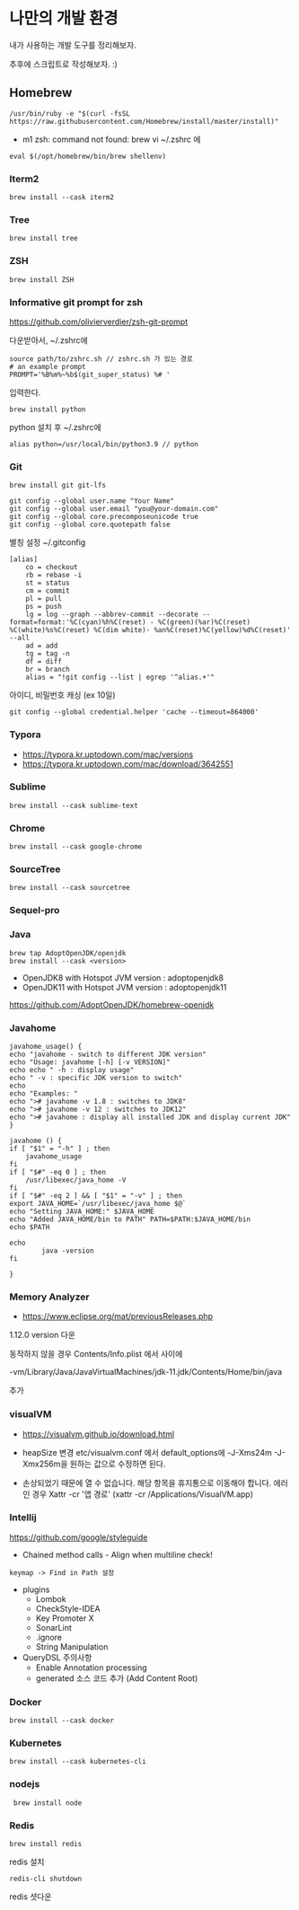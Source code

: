 # 나만의 개발 환경 

내가 사용하는 개발 도구를 정리해보자. 

추후에 스크립트로 작성해보자. :)

## Homebrew

```
/usr/bin/ruby -e "$(curl -fsSL https://raw.githubusercontent.com/Homebrew/install/master/install)"
```

- m1 zsh: command not found: brew 
vi ~/.zshrc 에 
~~~
eval $(/opt/homebrew/bin/brew shellenv)
~~~


### Iterm2

```
brew install --cask iterm2
```

### Tree

```
brew install tree
```

### ZSH

```
brew install ZSH
```

### Informative git prompt for zsh
https://github.com/olivierverdier/zsh-git-prompt

다운받아서, ~/.zshrc에 

```
source path/to/zshrc.sh // zshrc.sh 가 있는 경로 
# an example prompt
PROMPT='%B%m%~%b$(git_super_status) %# '
```
입력한다. 

~~~
brew install python
~~~

python 설치 후 ~/.zshrc에 

~~~
alias python=/usr/local/bin/python3.9 // python 
~~~

### Git

```
brew install git git-lfs

git config --global user.name "Your Name"
git config --global user.email "you@your-domain.com"
git config --global core.precomposeunicode true
git config --global core.quotepath false
```

별칭 설정 
~/.gitconfig 

```
[alias]
    co = checkout
    rb = rebase -i
    st = status
    cm = commit
    pl = pull
    ps = push
    lg = log --graph --abbrev-commit --decorate --format=format:'%C(cyan)%h%C(reset) - %C(green)(%ar)%C(reset) %C(white)%s%C(reset) %C(dim white)- %an%C(reset)%C(yellow)%d%C(reset)' --all
    ad = add
    tg = tag -n
    df = diff
    br = branch
    alias = "!git config --list | egrep '^alias.+'"
```
아이디, 비밀번호 캐싱 (ex 10일)

```
git config --global credential.helper 'cache --timeout=864000'
```

### Typora

- https://typora.kr.uptodown.com/mac/versions
- https://typora.kr.uptodown.com/mac/download/3642551

### Sublime

```
brew install --cask sublime-text
```

### Chrome

```
brew install --cask google-chrome
```

### SourceTree

```
brew install --cask sourcetree
```

### Sequel-pro

### Java

```
brew tap AdoptOpenJDK/openjdk
brew install --cask <version>
```
- OpenJDK8 with Hotspot JVM version : adoptopenjdk8
- OpenJDK11 with Hotspot JVM version : adoptopenjdk11


https://github.com/AdoptOpenJDK/homebrew-openjdk

### Javahome

~~~
javahome_usage() {
echo "javahome - switch to different JDK version"
echo "Usage: javahome [-h] [-v VERSION]"
echo echo " -h : display usage"
echo " -v : specific JDK version to switch"
echo
echo "Examples: "
echo "># javahome -v 1.8 : switches to JDK8"
echo "># javahome -v 12 : switches to JDK12"
echo "># javahome : display all installed JDK and display current JDK"
}

javahome () {
if [ "$1" = "-h" ] ; then
	javahome_usage
fi
if [ "$#" -eq 0 ] ; then
	/usr/libexec/java_home -V
fi
if [ "$#" -eq 2 ] && [ "$1" = "-v" ] ; then
export JAVA_HOME=`/usr/libexec/java_home $@`
echo "Setting JAVA_HOME:" $JAVA_HOME
echo "Added JAVA_HOME/bin to PATH" PATH=$PATH:$JAVA_HOME/bin
echo $PATH

echo
        java -version
fi

}
~~~
### Memory Analyzer

- https://www.eclipse.org/mat/previousReleases.php

1.12.0 version 다운

동작하지 않을 경우 Contents/Info.plist 에서 <array></array> 사이에 

<string>-vm</string><string>/Library/Java/JavaVirtualMachines/jdk-11.jdk/Contents/Home/bin/java</string>

추가 

### visualVM

- https://visualvm.github.io/download.html

- heapSize 변경 etc/visualvm.conf 에서 default_options에 -J-Xms24m -J-Xmx256m을 원하는 값으로 수정하면 된다.


- 손상되었기 때문에 열 수 없습니다. 해당 항목을 휴지통으로 이동해야 합니다. 에러 인 경우 Xattr -cr '앱 경로' (xattr -cr /Applications/VisualVM.app)



### Intellij

<https://github.com/google/styleguide>

+ Chained method calls - Align when multiline check!

```
keymap -> Find in Path 설정
```

- plugins 
  - Lombok 
  - CheckStyle-IDEA
  - Key Promoter X
  - SonarLint
  - .ignore 
  - String Manipulation
- QueryDSL 주의사항
  - Enable Annotation processing 
  - generated 소스 코드 추가 (Add Content Root)


### Docker

```
brew install --cask docker
```

### Kubernetes

```
brew install --cask kubernetes-cli
```


### nodejs

```
 brew install node
```

### Redis

```shell
brew install redis
```

redis 설치

```
redis-cli shutdown
```

redis 셧다운

